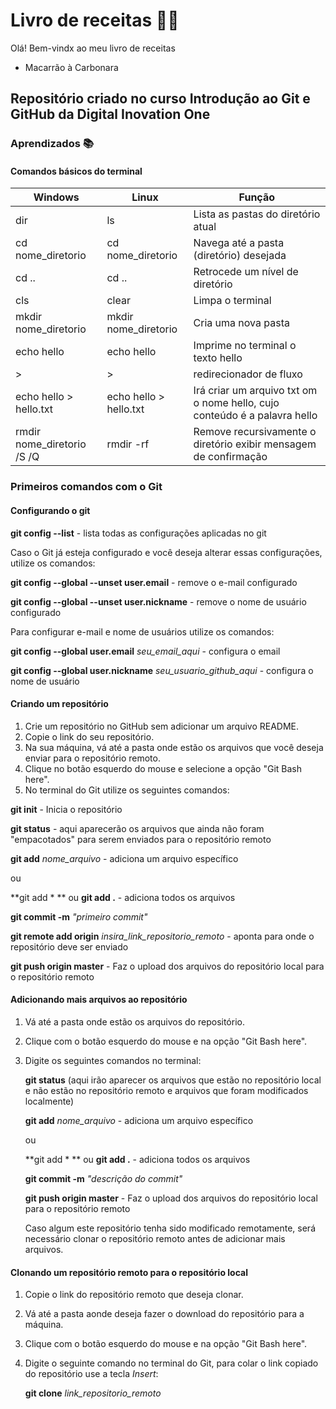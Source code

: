 # Livro de receitas :woman_cook:

Olá! Bem-vindx ao meu livro de receitas

- Macarrão à Carbonara



## Repositório criado no curso Introdução ao Git e GitHub da Digital Inovation One

### Aprendizados :books:

#### Comandos básicos do terminal

| Windows                    | Linux                  | Função                                                       |
| -------------------------- | ---------------------- | ------------------------------------------------------------ |
| dir                        | ls                     | Lista as pastas do diretório atual                           |
| cd nome_diretorio          | cd nome_diretorio      | Navega até a pasta (diretório) desejada                      |
| cd ..                      | cd ..                  | Retrocede um nível de diretório                              |
| cls                        | clear                  | Limpa o terminal                                             |
| mkdir nome_diretorio       | mkdir nome_diretorio   | Cria uma nova pasta                                          |
| echo hello                 | echo hello             | Imprime no terminal o texto hello                            |
| >                          | >                      | redirecionador de fluxo                                      |
| echo hello > hello.txt     | echo hello > hello.txt | Irá criar um arquivo txt om o nome hello, cujo conteúdo é a palavra hello |
| rmdir nome_diretorio /S /Q | rmdir -rf              | Remove recursivamente o diretório exibir mensagem de confirmação |



### Primeiros comandos com o Git

#### Configurando o git

**git config --list** - lista todas as configurações aplicadas no git

Caso o Git já esteja configurado e você deseja alterar essas configurações, utilize os comandos:

**git config --global --unset user.email** - remove o e-mail configurado

**git config --global --unset user.nickname** - remove o nome de usuário configurado

Para configurar e-mail e nome de usuários utilize os comandos:

**git config --global user.email** _seu_email_aqui_ - configura o email 

**git config --global user.nickname** _seu_usuario_github_aqui_ - configura o nome de usuário



#### Criando um repositório

1. Crie um repositório no GitHub sem adicionar um arquivo README.
2. Copie o link do seu repositório.
3. Na sua máquina, vá até a pasta onde estão os arquivos que você deseja enviar para o repositório remoto.
4. Clique no botão esquerdo do mouse e selecione a opção "Git Bash here".
5. No terminal do Git utilize os seguintes comandos:

**git init** - Inicia o repositório

**git status** - aqui aparecerão os arquivos que ainda não foram "empacotados" para serem enviados para o repositório remoto

**git add** _nome_arquivo_ - adiciona um arquivo específico

ou

**git add * ** ou **git add .** - adiciona todos os arquivos

**git commit -m** _"primeiro commit"_

**git remote add origin** _insira_link_repositorio_remoto_ - aponta para onde o repositório deve ser enviado

**git push origin master** - Faz o upload dos arquivos do repositório local para o repositório remoto



#### Adicionando mais arquivos ao repositório

1. Vá até a pasta onde estão os arquivos do repositório.

2. Clique com o botão esquerdo do mouse e na opção "Git Bash here".

3. Digite os seguintes comandos no terminal:

   **git status** (aqui irão aparecer os arquivos que estão no repositório local e não estão no repositório remoto e arquivos que foram modificados localmente)

   **git add** _nome_arquivo_ - adiciona um arquivo específico

   ou

   **git add * ** ou **git add .** - adiciona todos os arquivos

   **git commit -m** _"descrição do commit"_

   **git push origin master** - Faz o upload dos arquivos do repositório local para o repositório remoto

   Caso algum este repositório tenha sido modificado remotamente, será necessário clonar o repositório remoto antes de adicionar mais arquivos.

   

#### Clonando um repositório remoto para o repositório local

1. Copie o link do repositório remoto que deseja clonar.

2. Vá até a pasta aonde deseja fazer o download do repositório para a máquina.

3. Clique com o botão esquerdo do mouse e na opção "Git Bash here".

4. Digite o seguinte comando no terminal do Git, para colar o link copiado do repositório use a tecla _Insert_:

   **git clone** _link_repositorio_remoto_ 





